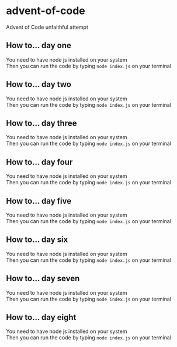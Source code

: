 # advent-of-code
Advent of Code unfaithful attempt

## How to... day one
You need to have node js installed on your system \
Then you can run the code by typing `node index.js` on your terminal 

## How to... day two
You need to have node js installed on your system \
Then you can run the code by typing `node index.js` on your terminal

## How to... day three
You need to have node js installed on your system \
Then you can run the code by typing `node index.js` on your terminal

## How to... day four
You need to have node js installed on your system \
Then you can run the code by typing `node index.js` on your terminal

## How to... day five
You need to have node js installed on your system \
Then you can run the code by typing `node index.js` on your terminal

## How to... day six
You need to have node js installed on your system \
Then you can run the code by typing `node index.js` on your terminal

## How to... day seven
You need to have node js installed on your system \
Then you can run the code by typing `node index.js` on your terminal

## How to... day eight
You need to have node js installed on your system \
Then you can run the code by typing `node index.js` on your terminal